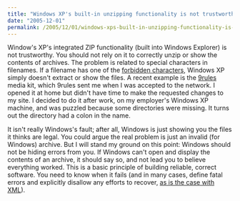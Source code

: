 ```yaml
---
title: "Windows XP's built-in unzipping functionality is not trustworthy"
date: "2005-12-01"
permalink: /2005/12/01/windows-xps-built-in-unzipping-functionality-is-not-trustworthy/
---
```

Window's XP's integrated ZIP functionality (built into Windows Explorer) is not trustworthy. You should not rely on it to correctly unzip or show the contents of archives. The problem is related to special characters in filenames. If a filename has one of the [forbidden characters][1], Windows XP simply doesn't extract or show the files. A recent example is the [9rules][2] media kit, which 9rules sent me when I was accepted to the network. I opened it at home but didn't have time to make the requested changes to my site. I decided to do it after work, on my employer's Windows XP machine, and was puzzled because some directories were missing. It turns out the directory had a colon in the name.

It isn't really Windows's fault; after all, Windows is just showing you the files it thinks are legal. You could argue the real problem is just an invalid (for Windows) archive. But I will stand my ground on this point: Windows should not be hiding errors from you. If Windows can't open and display the contents of an archive, it should say so, and not lead you to believe everything worked. This is a basic principle of building reliable, correct software. You need to know when it fails (and in many cases, define fatal errors and explicitly disallow any efforts to recover, [as is the case with XML][3]).

 [1]: /blog/2005/11/17/maximizing-filesystem-portability/
 [2]: http://9rules.com
 [3]: http://www.w3.org/TR/REC-xml/#dt-fatal
